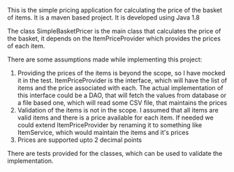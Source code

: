 This is the simple pricing application for calculating the price of the basket of items.
It is a maven based project. It is developed using Java 1.8

The class SimpleBasketPricer is the main class that calculates the price of the basket, it depends on the ItemPriceProvider which provides the
prices of each item.

There are some assumptions made while implementing this project:
1. Providing the prices of the items is beyond the scope, so I have mocked it in the test. ItemPriceProvider is the interface,
 which will have the list of items and the price associated with each. The actual implementation of this interface could be
 a DAO, that will fetch the values from database or a file based one, which will read some CSV file, that maintains the prices
2. Validation of the items is not in the scope. I assumed that all items are valid items and there is a price available for
 each item. If needed we could extend ItemPriceProvider by renaming it to something like ItemService, which would maintain
 the items and it's prices
3. Prices are supported upto 2 decimal points

There are tests provided for the classes, which can be used to validate the implementation.
